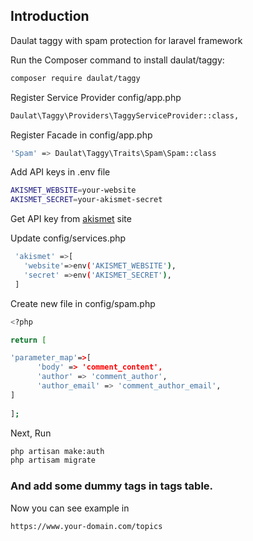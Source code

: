 
## Introduction

Daulat taggy with spam protection for laravel framework


Run the Composer command to install daulat/taggy:

```bash
composer require daulat/taggy
```

Register Service Provider config/app.php

```bash
Daulat\Taggy\Providers\TaggyServiceProvider::class,
```


Register Facade in config/app.php

```bash
'Spam' => Daulat\Taggy\Traits\Spam\Spam::class
```

Add API keys in .env file

```bash
AKISMET_WEBSITE=your-website
AKISMET_SECRET=your-akismet-secret
```
Get API key from [akismet](https://akismet.com) site

Update config/services.php 

```bash
 'akismet' =>[
   'website'=>env('AKISMET_WEBSITE'),
   'secret' =>env('AKISMET_SECRET'),
 ]
 ```
 
 Create new file in config/spam.php
 
```bash
<?php

return [

'parameter_map'=>[
      'body' => 'comment_content',
      'author' => 'comment_author',
      'author_email' => 'comment_author_email',
]
  
];

```
Next, Run
```bash
php artisan make:auth
php artisam migrate
```
### And add some dummy tags in tags table.

Now you can see example in
```bash
https://www.your-domain.com/topics
```


